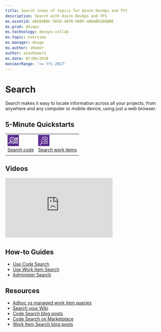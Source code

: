 ```yaml
---
title: Search index of topics for Azure DevOps and TFS
description: Search with Azure DevOps and TFS
ms.assetid: A8EB4B0C-5656-4070-9A0F-488AB8288BBE
ms.prod: devops
ms.technology: devops-collab
ms.topic: overview
ms.manager: douge
ms.author: ahomer
author: alexhomer1
ms.date: 07/09/2018
monikerRange: '>= tfs-2017'
---
```


# Search

Search makes it easy to locate information across all your projects, from anywhere and any computer or mobile device,
using just a web browser.

## 5-Minute Quickstarts

| | |
| --- | --- |
| ![icon](_img/_shared/codesearch-icon.png)<br />[Search code](code-search.md) | ![icon](_img/_shared/wisearch-icon.png)<br />[Search work items](work-item-search.md) |
| | |

## Videos

<iframe src="https://channel9.msdn.com/Events/Visual-Studio/Connect-event-2015/500/player" width="340" height="190" allowFullScreen="true" frameBorder="0"></iframe>

## How-to Guides

* [Use Code Search](advanced-code-search-syntax.md)
* [Use Work Item Search](advanced-work-item-search-syntax.md)
* [Administer Search](administration.md)

## Resources

* [Adhoc vs managed work item queries](../../boards/queries/adhoc-vs-managed-queries.md?toc=/vsts/project/search/toc.json&bc=/vsts/project/search/breadcrumb/toc.json)
* [Search your Wiki](https://blogs.msdn.microsoft.com/devops/2017/12/01/announcing-public-preview-of-wiki-search/)
* [Code Search blog posts](https://social.msdn.microsoft.com/Search/?query=code%20search&beta=0&rn=Microsoft+Application+Lifecycle+Management&rq=site:https://blogs.msdn.microsoft.com/visualstudioalm&ac=5)
* [Code Search on Marketplace](https://marketplace.visualstudio.com/items?itemName=ms.vss-code-search)
* [Work Item Search blog posts](https://social.msdn.microsoft.com/Search/?query=work%20item%20search&beta=0&rn=Microsoft+Application+Lifecycle+Management&rq=site:https://blogs.msdn.microsoft.com/visualstudioalm&ac=5)
